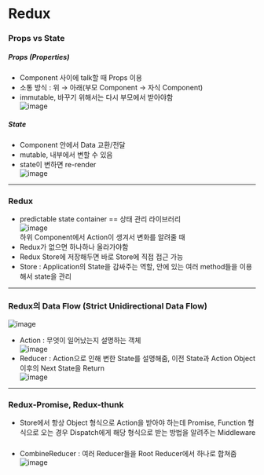 # Redux

### Props vs State
##### Props (Properties)
- Component 사이에 talk할 때 Props 이용
- 소통 방식 : 위 → 아래(부모 Component → 자식 Component)
- immutable, 바꾸기 위해서는 다시 부모에서 받아야함  
![image](https://user-images.githubusercontent.com/46713032/90952027-19139900-e49b-11ea-855e-07cefbe62bd7.png)  

##### State
- Component 안에서 Data 교환/전달
- mutable, 내부에서 변할 수 있음
- state이 변하면 re-render  
![image](https://user-images.githubusercontent.com/46713032/90952030-22046a80-e49b-11ea-8101-dc3227210286.png)  

* * * 

### Redux
- predictable state container == 상태 관리 라이브러리  
![image](https://user-images.githubusercontent.com/46713032/90952056-60018e80-e49b-11ea-8372-e96d37393813.png)  
하위 Component에서 Action이 생겨서 변화를 알려줄 때
- Redux가 없으면 하나하나 올라가야함
- Redux Store에 저장해두면 바로 Store에 직접 접근 가능
- Store : Application의 State을 감싸주는 역할, 안에 있는 여러 method들을 이용해서 state을 관리  

* * * 

### Redux의 Data Flow (Strict Unidirectional Data Flow)
![image](https://user-images.githubusercontent.com/46713032/90952151-4c0a5c80-e49c-11ea-9305-59634c16d814.png)  
- Action : 무엇이 일어났는지 설명하는 객체  
![image](https://user-images.githubusercontent.com/46713032/90952175-78be7400-e49c-11ea-8b44-7492a80945a2.png)  
- Reducer : Action으로 인해 변한 State를 설명해줌, 이전 State과 Action Object 이후의 Next State을 Return  
![image](https://user-images.githubusercontent.com/46713032/90952185-925fbb80-e49c-11ea-8f47-3247a1075c21.png)  

* * *

### Redux-Promise, Redux-thunk
- Store에서 항상 Object 형식으로 Action을 받아야 하는데 Promise, Function 형식으로 오는 경우 Dispatch에게 해당 형식으로 받는 방법을 알려주는 Middleware  

###
- CombineReducer : 여러 Reducer들을 Root Reducer에서 하나로 합쳐줌  
![image](https://user-images.githubusercontent.com/46713032/90952409-4150c700-e49e-11ea-8377-c7699de7f473.png)

